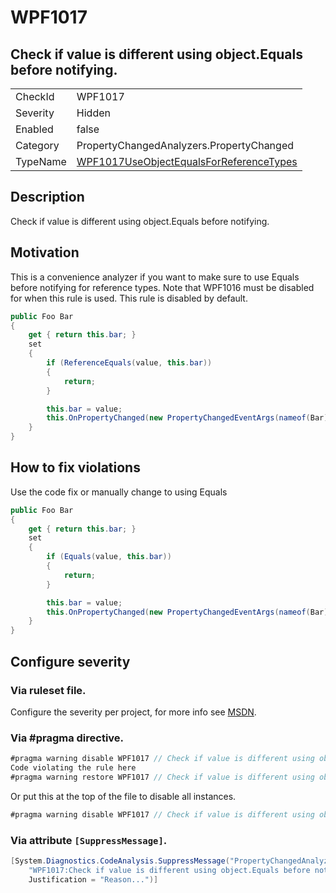 # WPF1017
## Check if value is different using object.Equals before notifying.

<!-- start generated table -->
<table>
<tr>
  <td>CheckId</td>
  <td>WPF1017</td>
</tr>
<tr>
  <td>Severity</td>
  <td>Hidden</td>
</tr>
<tr>
  <td>Enabled</td>
  <td>false</td>
</tr>
<tr>
  <td>Category</td>
  <td>PropertyChangedAnalyzers.PropertyChanged</td>
</tr>
<tr>
  <td>TypeName</td>
  <td><a href="https://github.com/DotNetAnalyzers/PropertyChangedAnalyzers/blob/master/PropertyChangedAnalyzers.Analyzers/PropertyChanged/WPF1017UseObjectEqualsForReferenceTypes.cs">WPF1017UseObjectEqualsForReferenceTypes</a></td>
</tr>
</table>
<!-- end generated table -->

## Description

Check if value is different using object.Equals before notifying.

## Motivation

This is a convenience analyzer if you want to make sure to use Equals before notifying for reference types.
Note that WPF1016 must be disabled for when this rule is used.
This rule is disabled by default.

```c#
public Foo Bar
{
    get { return this.bar; }
    set
    {
        if (ReferenceEquals(value, this.bar))
        {
            return;
        }

        this.bar = value;
        this.OnPropertyChanged(new PropertyChangedEventArgs(nameof(Bar)));
    }
}
```

## How to fix violations

Use the code fix or manually change to using Equals

```c#
public Foo Bar
{
    get { return this.bar; }
    set
    {
        if (Equals(value, this.bar))
        {
            return;
        }

        this.bar = value;
        this.OnPropertyChanged(new PropertyChangedEventArgs(nameof(Bar)));
    }
}
```

<!-- start generated config severity -->
## Configure severity

### Via ruleset file.

Configure the severity per project, for more info see [MSDN](https://msdn.microsoft.com/en-us/library/dd264949.aspx).

### Via #pragma directive.
```C#
#pragma warning disable WPF1017 // Check if value is different using object.Equals before notifying.
Code violating the rule here
#pragma warning restore WPF1017 // Check if value is different using object.Equals before notifying.
```

Or put this at the top of the file to disable all instances.
```C#
#pragma warning disable WPF1017 // Check if value is different using object.Equals before notifying.
```

### Via attribute `[SuppressMessage]`.

```C#
[System.Diagnostics.CodeAnalysis.SuppressMessage("PropertyChangedAnalyzers.PropertyChanged", 
    "WPF1017:Check if value is different using object.Equals before notifying.", 
    Justification = "Reason...")]
```
<!-- end generated config severity -->